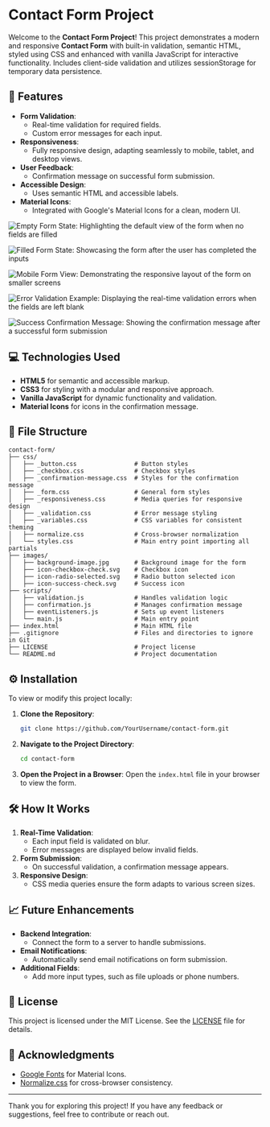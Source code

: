 # Contact Form Project

Welcome to the **Contact Form Project**! This project demonstrates a modern and responsive **Contact Form** with built-in validation, semantic HTML, styled using CSS and enhanced with vanilla JavaScript for interactive functionality. Includes client-side validation and utilizes sessionStorage for temporary data persistence.

## 🚀 Features

-   **Form Validation**:
    -   Real-time validation for required fields.
    -   Custom error messages for each input.
-   **Responsiveness**:
    -   Fully responsive design, adapting seamlessly to mobile, tablet, and desktop views.
-   **User Feedback**:
    -   Confirmation message on successful form submission.
-   **Accessible Design**:
    -   Uses semantic HTML and accessible labels.
-   **Material Icons**:
    -   Integrated with Google's Material Icons for a clean, modern UI.

![Empty Form State: Highlighting the default view of the form when no fields are filled](https://github.com/user-attachments/assets/e21dab2a-6500-420e-808a-d9a4db770ac6)

![Filled Form State: Showcasing the form after the user has completed the inputs](https://github.com/user-attachments/assets/4d2b2bef-1b22-4c1d-9c18-d74c27862374)

![Mobile Form View: Demonstrating the responsive layout of the form on smaller screens](https://github.com/user-attachments/assets/a1225da0-2982-4a64-aae6-7e95a238ba2c)

![Error Validation Example: Displaying the real-time validation errors when the fields are left blank](https://github.com/user-attachments/assets/b6a4d56b-836d-4a0a-a02f-b3da502a9afa)

![Success Confirmation Message: Showing the confirmation message after a successful form submission](https://github.com/user-attachments/assets/a6417701-ab3e-4e5a-87bd-215e891edfc7)

## 💻 Technologies Used

-   **HTML5** for semantic and accessible markup.
-   **CSS3** for styling with a modular and responsive approach.
-   **Vanilla JavaScript** for dynamic functionality and validation.
-   **Material Icons** for icons in the confirmation message.

## 📂 File Structure

```plaintext
contact-form/
├── css/
│   ├── _button.css                # Button styles
│   ├── _checkbox.css              # Checkbox styles
│   ├── _confirmation-message.css  # Styles for the confirmation message
│   ├── _form.css                  # General form styles
│   ├── _responsiveness.css        # Media queries for responsive design
│   ├── _validation.css            # Error message styling
│   ├── _variables.css             # CSS variables for consistent theming
│   ├── normalize.css              # Cross-browser normalization
│   └── styles.css                 # Main entry point importing all partials
├── images/
│   ├── background-image.jpg       # Background image for the form
│   ├── icon-checkbox-check.svg    # Checkbox icon
│   ├── icon-radio-selected.svg    # Radio button selected icon
│   ├── icon-success-check.svg     # Success icon
├── scripts/
│   ├── validation.js              # Handles validation logic
│   ├── confirmation.js            # Manages confirmation message
│   ├── eventListeners.js          # Sets up event listeners
│   └── main.js                    # Main entry point
├── index.html                     # Main HTML file
├── .gitignore                     # Files and directories to ignore in Git
├── LICENSE                        # Project license
└── README.md                      # Project documentation
```

## ⚙️ Installation

To view or modify this project locally:

1. **Clone the Repository**:

    ```bash
    git clone https://github.com/YourUsername/contact-form.git
    ```

2. **Navigate to the Project Directory**:

    ```bash
    cd contact-form
    ```

3. **Open the Project in a Browser**:
   Open the `index.html` file in your browser to view the form.

## 🛠️ How It Works

1. **Real-Time Validation**:
    - Each input field is validated on blur.
    - Error messages are displayed below invalid fields.
2. **Form Submission**:
    - On successful validation, a confirmation message appears.
3. **Responsive Design**:
    - CSS media queries ensure the form adapts to various screen sizes.

## 📈 Future Enhancements

-   **Backend Integration**:
    -   Connect the form to a server to handle submissions.
-   **Email Notifications**:
    -   Automatically send email notifications on form submission.
-   **Additional Fields**:
    -   Add more input types, such as file uploads or phone numbers.

## 📝 License

This project is licensed under the MIT License. See the [LICENSE](LICENSE) file for details.

## 🤝 Acknowledgments

-   [Google Fonts](https://fonts.google.com/) for Material Icons.
-   [Normalize.css](https://necolas.github.io/normalize.css/) for cross-browser consistency.

---

Thank you for exploring this project! If you have any feedback or suggestions, feel free to contribute or reach out.
